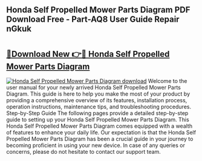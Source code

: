 ## Honda Self Propelled Mower Parts Diagram PDF Download Free - Part-AQ8 User Guide Repair nGkuk

# <h2><a href="http://dficv4.blite.top/?on=Honda+Self+Propelled+Mower+Parts+Diagram">🔗Download New 👉🔴 Honda Self Propelled Mower Parts Diagram</a></h2>

[![Honda Self Propelled Mower Parts Diagram download](https://i.imgur.com/lujVjoI.png)](http://dficv4.blite.top/?on=Honda+Self+Propelled+Mower+Parts+Diagram)
Welcome to the user manual for your newly arrived Honda Self Propelled Mower Parts Diagram. This guide is here to help you make the most of your product by providing a comprehensive overview of its features, installation process, operation instructions, maintenance tips, and troubleshooting procedures. Step-by-Step Guide The following pages provide a detailed step-by-step guide to setting up your Honda Self Propelled Mower Parts Diagram. This Honda Self Propelled Mower Parts Diagram comes equipped with a wealth of features to enhance your daily life. Our expectation is that the Honda Self Propelled Mower Parts Diagram has been a crucial guide in your journey to becoming proficient in using your new device. In case of any queries or concerns, please do not hesitate to contact our support team.
